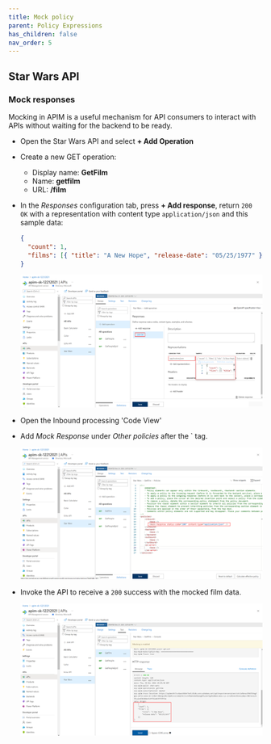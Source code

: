 ```yaml
---
title: Mock policy
parent: Policy Expressions
has_children: false
nav_order: 5
---
```




## Star Wars API

### Mock responses

Mocking in APIM is a useful mechanism for API consumers to interact with APIs without waiting for the backend to be ready. 

- Open the Star Wars API and select **+ Add Operation**
- Create a new GET operation:
  - Display name: **GetFilm**
  - Name: **getfilm**
  - URL: **/film**
- In the *Responses* configuration tab, press **+ Add response**, return `200 OK` with a representation with content type `application/json` and this sample data:

  ```json
  {
    "count": 1,
    "films": [{ "title": "A New Hope", "release-date": "05/25/1977" }]
  }
  ```
  
  ![](../../assets/images/APIMMockingFrontend.png)

- Open the Inbound processing 'Code View'
- Add *Mock Response* under *Other policies* after the `<base /> tag.

  ![](../../assets/images/APIMMockingInbound.png)

- Invoke the API to receive a `200` success with the mocked film data.

  ![](../../assets/images/APIMMockingResponse.png)

